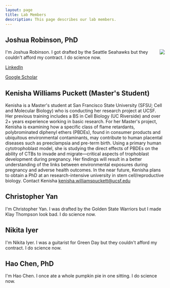 ```yaml
---
layout: page
title: Lab Members
description: This page describes our lab members.
---
```


## Joshua Robinson, PhD

<img src="http://profiles.ucsf.edu/profile/Modules/CustomViewPersonGeneralInfo/PhotoHandler.ashx?NodeID=6440218&cachekey=8b45fb32-71ee-4692-87dd-1c74daf6463c" align="right">

I'm Joshua Robinson. I got drafted by the Seattle Seahawks but they couldn't afford my contract. I do science now.

[LinkedIn](https://www.linkedin.com/in/joshuafrobinson)

[Google Scholar](scholar.google.com/citations?user=n8Azds4AAAAJ&hl=en)

## Kenisha Williams Puckett (Master's Student)
Kenisha is a Master's student at San Francisco State University (SFSU; Cell and Molecular Biology) who is conducting her research project at UCSF. Her previous training includes a BS in Cell Biology (UC Riverside) and over 2+ years experience working in basic research. For her Master's project, Kenisha is examining how a specific class of flame retardants, polybrominated diphenyl ethers (PBDEs), found in consumer products and ubiquitous environmental contaminants, may contribute to human placental diseases such as preeclampsia and pre-term birth. Using a primary human cytotrophoblast model, she is studying the direct effects of PBDEs on the ability of CTBs to invade and migrate―critical aspects of trophoblast development during pregnancy. Her findings will result in a better understanding of the links between environmental exposures during pregnancy and adverse health outcomes. In the near future, Kenisha plans to obtain a PhD at an research-intensive university in stem cell/reproductive biology.
Contact Kenisha kenisha.williamspuckett@ucsf.edu

## Christopher Yan

I'm Christopher Yan. I was drafted by the Golden State Warriors but I made Klay Thompson look bad. I do science now.

## Nikita Iyer

I'm Nikita Iyer. I was a guitarist for Green Day but they couldn't afford my contract. I do science now.

## Hao Chen, PhD

I'm Hao Chen. I once ate a whole pumpkin pie in one sitting. I do science now.

